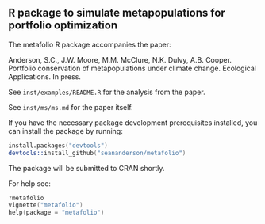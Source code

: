 ## R package to simulate metapopulations for portfolio optimization

The metafolio R package accompanies the paper: 

Anderson, S.C., J.W. Moore, M.M. McClure, N.K. Dulvy, A.B. Cooper. Portfolio conservation of metapopulations under climate change. Ecological Applications. In press.

See `inst/examples/README.R` for the analysis from the paper.

See `inst/ms/ms.md` for the paper itself.

If you have the necessary package development prerequisites installed, you can install the package by running:

```S
install.packages("devtools")
devtools::install_github("seananderson/metafolio")
```

The package will be submitted to CRAN shortly.

For help see:

```S
?metafolio
vignette("metafolio")
help(package = "metafolio")
```
